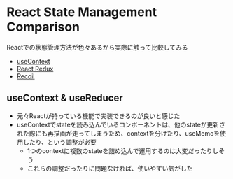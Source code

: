 # React State Management Comparison

Reactでの状態管理方法が色々あるから実際に触って比較してみる

- [useContext](https://ja.reactjs.org/docs/hooks-reference.html#usecontext)
- [React Redux](https://react-redux.js.org/)
- [Recoil](https://recoiljs.org/)

## useContext & useReducer

- 元々Reactが持っている機能で実装できるのが良いと感じた
- useContextでstateを読み込んでいるコンポーネントは、他のstateが更新された際にも再描画が走ってしまうため、contextを分けたり、useMemoを使用したり、という調整が必要
    - 1つのcontextに複数のstateを詰め込んで運用するのは大変だったりしそう
    - これらの調整だったりに問題なければ、使いやすい気がした
